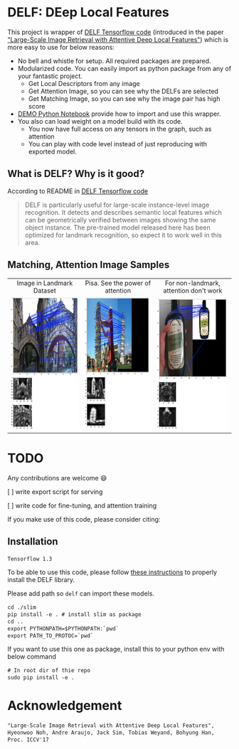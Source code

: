 # DELF: DEep Local Features

This project is wrapper of [DELF Tensorflow code](https://github.com/tensorflow/models/tree/master/research/delf) (introduced
in the paper ["Large-Scale Image Retrieval with Attentive Deep Local
Features"](https://arxiv.org/abs/1612.06321)) which is more easy to use for below reasons:

* No bell and whistle for setup. All required packages are prepared.
* Modularized code. You can easily import as python package from any of your fantastic project. 
    * Get Local Descriptors from any image
    * Get Attention Image, so you can see why the DELFs are selected
    * Get Matching Image, so you can see why the image pair has high score
* [DEMO Python Notebook](https://oss.navercorp.com/case/delf/blob/notebook/Feature%20Matching.ipynb) provide how to import and use this wrapper.
* You also can load weight on a model build with its code. 
    * You now have full access on any tensors in the graph, such as attention
    * You can play with code level instead of just reproducing with exported model. 

## What is DELF? Why is it good?

According to README in [DELF Tensorflow code](https://github.com/tensorflow/models/tree/master/research/delf)
> DELF is particularly useful for large-scale instance-level image recognition. It
detects and describes semantic local features which can be geometrically
verified between images showing the same object instance. The pre-trained model
released here has been optimized for landmark recognition, so expect it to work
well in this area.


## Matching, Attention Image Samples
<table align='center'>
<tr align='center'>
<td> Image in Landmark Dataset </td>
<td> Pisa. See the power of attention </td>
<td> For non-landmark, attention don't work </td>
</tr>
<tr>
<td><img src = 'screenshots/delf_building.png' height = '300px'>
<td><img src = 'screenshots/delf_pisa.png' height = '300px'>
<td><img src = 'screenshots/delf_product.png' height = '300px'>
</tr>
</table>

# TODO

Any contributions are welcome :smile:

[ ] write export script for serving

[ ] write code for fine-tuning, and attention training


 
If you make use of this code, please consider citing:

## Installation

```
Tensorflow 1.3

```

To be able to use this code, please follow [these
instructions](INSTALL_INSTRUCTIONS.md) to properly install the DELF library.

Please add path so `delf` can import these models. 

```
cd ./slim
pip install -e . # install slim as package
cd ..
export PYTHONPATH=$PYTHONPATH:`pwd`
export PATH_TO_PROTOC=`pwd`
```

If you want to use this one as package, install this to your python env with below command

```
# In root dir of thie repo
sudo pip install -e .
```

# Acknowledgement
```
"Large-Scale Image Retrieval with Attentive Deep Local Features",
Hyeonwoo Noh, Andre Araujo, Jack Sim, Tobias Weyand, Bohyung Han,
Proc. ICCV'17
```